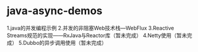 # java-async-demos
1.java的并发编程示例
2.并发的非阻塞Web技术栈—WebFlux
3.Reactive Streams规范的实现——RxJava与Reactor库（暂未完成）
4.Netty使用（暂未完成）
5.Dubbo的异步调用使用（暂未完成）

